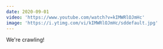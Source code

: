 ```yaml
---
date: 2020-09-01
video: 'https://www.youtube.com/watch?v=kIMWRlOJmHc'
image: 'https://i.ytimg.com/vi/kIMWRlOJmHc/sddefault.jpg'
---
```


We're crawling!
